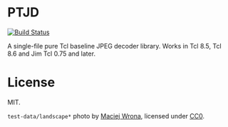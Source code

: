 # PTJD

[![Build Status](https://travis-ci.org/dbohdan/ptjd.svg)](https://travis-ci.org/dbohdan/ptjd)

A single-file pure Tcl baseline JPEG decoder library. Works in Tcl 8.5, Tcl 8.6 and Jim Tcl 0.75 and later.

# License

MIT.

`test-data/landscape*` photo by [Maciej Wrona](https://unsplash.com/@maciek_wrona), licensed under [CC0](https://creativecommons.org/publicdomain/zero/1.0/).
